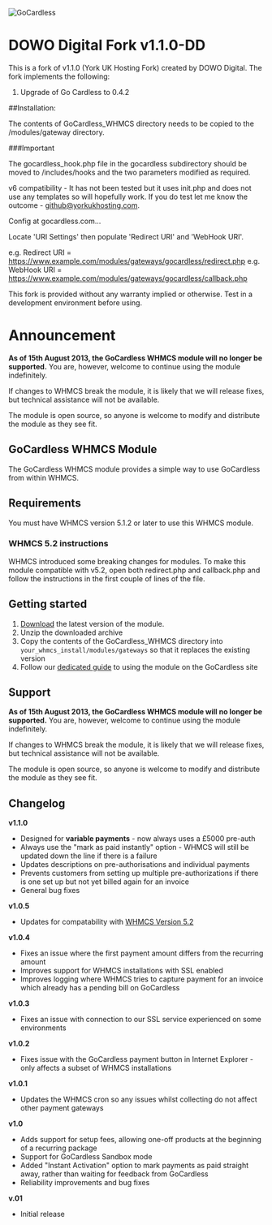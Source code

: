 ![GoCardless](https://s3-eu-west-1.amazonaws.com/gocardless-logos/lo-res.jpg)

# DOWO Digital Fork v1.1.0-DD

This is a fork of v1.1.0 (York UK Hosting Fork) created by DOWO Digital. The fork
implements the following:

1. Upgrade of Go Cardless to 0.4.2

##Installation:

The contents of GoCardless_WHMCS directory needs to be copied to the
/modules/gateway directory.

###Important

The gocardless_hook.php file in the gocardless subdirectory should be
moved to /includes/hooks and the two parameters modified as required.

v6 compatibility - It has not been tested but it uses init.php and does
not use any templates so will hopefully work. If you do test let me
know the outcome - github@yorkukhosting.com.

Config at gocardless.com...

Locate 'URI Settings' then populate 'Redirect URI' and 'WebHook URI'.

e.g. Redirect URI = https://www.example.com/modules/gateways/gocardless/redirect.php
e.g. WebHook URI = https://www.example.com/modules/gateways/gocardless/callback.php

This fork is provided without any warranty implied or otherwise. Test in
a development environment before using.

# Announcement

__As of 15th August 2013, the GoCardless WHMCS module will no longer be supported.__
You are, however, welcome to continue using the module indefinitely. 

If changes to WHMCS break the module, it is likely that we will release fixes,
but technical assistance will not be available.

The module is open source, so anyone is welcome to modify and distribute the
module as they see fit.

## GoCardless WHMCS Module

The GoCardless WHMCS module provides a simple way to use GoCardless from within WHMCS.

## Requirements

You must have WHMCS version 5.1.2 or later to use this WHMCS module.

### WHMCS 5.2 instructions

WHMCS introduced some breaking changes for modules. To make this module
compatible with v5.2, open both redirect.php and callback.php and follow the
instructions in the first couple of lines of the file.

## Getting started

1. [Download](https://github.com/gocardless/gocardless-whmcs/zipball/master) the latest version of the module.
2. Unzip the downloaded archive
3. Copy the contents of the GoCardless_WHMCS directory into `your_whmcs_install/modules/gateways` so that it replaces the existing version
4. Follow our [dedicated guide](https://gocardless.com/partners/whmcs) to using the module on the GoCardless site

## Support

__As of 15th August 2013, the GoCardless WHMCS module will no longer be supported.__
You are, however, welcome to continue using the module indefinitely. 

If changes to WHMCS break the module, it is likely that we will release fixes,
but technical assistance will not be available.

The module is open source, so anyone is welcome to modify and distribute the
module as they see fit.

## Changelog

__v1.1.0__

* Designed for __variable payments__ - now always uses a £5000 pre-auth
* Always use the "mark as paid instantly" option - WHMCS will still be updated
down the line if there is a failure
* Updates descriptions on pre-authorisations and individual payments
* Prevents customers from setting up multiple pre-authorizations if there is
one set up but not yet billed again for an invoice
* General bug fixes

__v1.0.5__

* Updates for compatability with
[WHMCS Version 5.2](http://docs.whmcs.com/Version_5.2_Release_Notes)

__v1.0.4__

* Fixes an issue where the first payment amount differs from the recurring amount
* Improves support for WHMCS installations with SSL enabled
* Improves logging where WHMCS tries to capture payment for an invoice which
already has a pending bill on GoCardless

__v1.0.3__

* Fixes an issue with connection to our SSL service experienced on some environments

__v1.0.2__

* Fixes issue with the GoCardless payment button in Internet Explorer - only affects a subset of WHMCS installations

__v1.0.1__

* Updates the WHMCS cron so any issues whilst collecting do not affect other payment gateways

__v1.0__

* Adds support for setup fees, allowing one-off products at the beginning of a recurring package
* Support for GoCardless Sandbox mode
* Added "Instant Activation" option to mark payments as paid straight away, rather than waiting for feedback from GoCardless
* Reliability improvements and bug fixes

__v.01__

* Initial release
